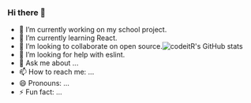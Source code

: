 ### Hi there 👋

- 🔭 I’m currently working on my school project.      
- 🌱 I’m currently learning React.
- 👯 I’m looking to collaborate on open source.![codeitR's GitHub stats](https://github-readme-stats.vercel.app/api?username=codeitR&show_icons=true&theme=radical)
- 🤔 I’m looking for help with eslint.
- 💬 Ask me about ...
- 📫 How to reach me: ...
- 😄 Pronouns: ...
- ⚡ Fun fact: ...



